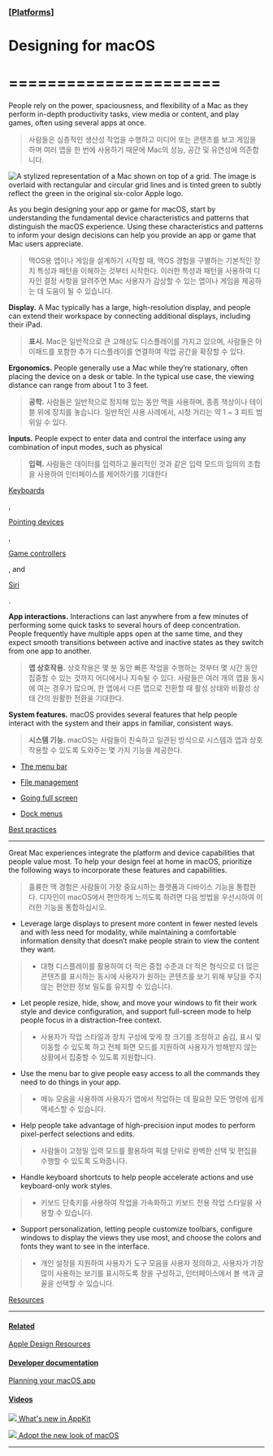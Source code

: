 ### [[Platforms](./translated-human-interface-guidelines-markdown/platforms.md)]  
  
# **Designing for macOS**  

======================
======================



People rely on the power, spaciousness, and flexibility of a Mac as they perform in-depth productivity tasks, view media or content, and play games, often using several apps at once.  

> 사람들은 심층적인 생산성 작업을 수행하고 미디어 또는 콘텐츠를 보고 게임을 하며 여러 앱을 한 번에 사용하기 때문에 Mac의 성능, 공간 및 유연성에 의존합니다.
>

![A stylized representation of a Mac shown on top of a grid. The image is overlaid with rectangular and circular grid lines and is tinted green to subtly reflect the green in the original six-color Apple logo.](https://docs-assets.developer.apple.com/published/c553fef2b37b038dea23f7ef210433b9/platforms-macOS-intro@2x.png)



As you begin designing your app or game for macOS, start by understanding the fundamental device characteristics and patterns that distinguish the macOS experience. Using these characteristics and patterns to inform your design decisions can help you provide an app or game that Mac users appreciate.  

> 맥OS용 앱이나 게임을 설계하기 시작할 때, 맥OS 경험을 구별하는 기본적인 장치 특성과 패턴을 이해하는 것부터 시작한다. 이러한 특성과 패턴을 사용하여 디자인 결정 사항을 알려주면 Mac 사용자가 감상할 수 있는 앱이나 게임을 제공하는 데 도움이 될 수 있습니다.
>





**Display.** A Mac typically has a large, high-resolution display, and people can extend their workspace by connecting additional displays, including their iPad.  

> **표시.** Mac은 일반적으로 큰 고해상도 디스플레이를 가지고 있으며, 사람들은 아이패드를 포함한 추가 디스플레이를 연결하여 작업 공간을 확장할 수 있다.
>





**Ergonomics.** People generally use a Mac while they’re stationary, often placing the device on a desk or table. In the typical use case, the viewing distance can range from about 1 to 3 feet.  

> **공학.** 사람들은 일반적으로 정지해 있는 동안 맥을 사용하며, 종종 책상이나 테이블 위에 장치를 놓습니다. 일반적인 사용 사례에서, 시청 거리는 약 1 ~ 3 피트 범위일 수 있다.
>





**Inputs.** People expect to enter data and control the interface using any combination of input modes, such as physical   

> **입력.** 사람들은 데이터를 입력하고 물리적인 것과 같은 입력 모드의 임의의 조합을 사용하여 인터페이스를 제어하기를 기대한다
>

[Keyboards](/design/human-interface-guidelines/keyboards)

,   

[Pointing devices](/design/human-interface-guidelines/pointing-devices)

,   

[Game controllers](/design/human-interface-guidelines/game-controllers)

, and   

[Siri](/design/human-interface-guidelines/siri)

.  





**App interactions.** Interactions can last anywhere from a few minutes of performing some quick tasks to several hours of deep concentration. People frequently have multiple apps open at the same time, and they expect smooth transitions between active and inactive states as they switch from one app to another.  

> **앱 상호작용.** 상호작용은 몇 분 동안 빠른 작업을 수행하는 것부터 몇 시간 동안 집중할 수 있는 것까지 어디에서나 지속될 수 있다. 사람들은 여러 개의 앱을 동시에 여는 경우가 많으며, 한 앱에서 다른 앱으로 전환할 때 활성 상태와 비활성 상태 간의 원활한 전환을 기대한다.
>





**System features.** macOS provides several features that help people interact with the system and their apps in familiar, consistent ways.  

> **시스템 기능.** macOS는 사람들이 친숙하고 일관된 방식으로 시스템과 앱과 상호 작용할 수 있도록 도와주는 몇 가지 기능을 제공한다.
>





* [The menu bar](/design/human-interface-guidelines/the-menu-bar)

* [File management](/design/human-interface-guidelines/file-management)

* [Going full screen](/design/human-interface-guidelines/going-full-screen)

* [Dock menus](/design/human-interface-guidelines/dock-menus)



[Best practices](/design/human-interface-guidelines/designing-for-macos#Best-practices)

---------------------------------------------------------------------------------------



Great Mac experiences integrate the platform and device capabilities that people value most. To help your design feel at home in macOS, prioritize the following ways to incorporate these features and capabilities.  

> 훌륭한 맥 경험은 사람들이 가장 중요시하는 플랫폼과 디바이스 기능을 통합한다. 디자인이 macOS에서 편안하게 느끼도록 하려면 다음 방법을 우선시하여 이러한 기능을 통합하십시오.
>





* Leverage large displays to present more content in fewer nested levels and with less need for modality, while maintaining a comfortable information density that doesn’t make people strain to view the content they want.

> * 대형 디스플레이를 활용하여 더 적은 중첩 수준과 더 적은 형식으로 더 많은 콘텐츠를 표시하는 동시에 사용자가 원하는 콘텐츠를 보기 위해 부담을 주지 않는 편안한 정보 밀도를 유지할 수 있습니다.
>

* Let people resize, hide, show, and move your windows to fit their work style and device configuration, and support full-screen mode to help people focus in a distraction-free context.

> * 사용자가 작업 스타일과 장치 구성에 맞게 창 크기를 조정하고 숨김, 표시 및 이동할 수 있도록 하고 전체 화면 모드를 지원하여 사용자가 방해받지 않는 상황에서 집중할 수 있도록 지원합니다.
>

* Use the menu bar to give people easy access to all the commands they need to do things in your app.

> * 메뉴 모음을 사용하여 사용자가 앱에서 작업하는 데 필요한 모든 명령에 쉽게 액세스할 수 있습니다.
>

* Help people take advantage of high-precision input modes to perform pixel-perfect selections and edits.

> * 사람들이 고정밀 입력 모드를 활용하여 픽셀 단위로 완벽한 선택 및 편집을 수행할 수 있도록 도와줍니다.
>

* Handle keyboard shortcuts to help people accelerate actions and use keyboard-only work styles.

> * 키보드 단축키를 사용하여 작업을 가속화하고 키보드 전용 작업 스타일을 사용할 수 있습니다.
>

* Support personalization, letting people customize toolbars, configure windows to display the views they use most, and choose the colors and fonts they want to see in the interface.

> * 개인 설정을 지원하여 사용자가 도구 모음을 사용자 정의하고, 사용자가 가장 많이 사용하는 보기를 표시하도록 창을 구성하고, 인터페이스에서 볼 색과 글꼴을 선택할 수 있습니다.
>



[Resources](/design/human-interface-guidelines/designing-for-macos#Resources)

-----------------------------------------------------------------------------



#### [Related](/design/human-interface-guidelines/designing-for-macos#Related)



[Apple Design Resources](https://developer.apple.com/design/resources/#macos-apps)





#### [Developer documentation](/design/human-interface-guidelines/designing-for-macos#Developer-documentation)



[Planning your macOS app](https://developer.apple.com/macos/planning/)





#### [Videos](/design/human-interface-guidelines/designing-for-macos#Videos)



[![](https://devimages-cdn.apple.com/wwdc-services/images/119/3C2CAD33-3DF6-4CF9-9EE5-2E17D21DFD11/4944_wide_250x141_1x.jpg) What's new in AppKit](https://developer.apple.com/videos/play/wwdc2021/10054)

[![](https://devimages-cdn.apple.com/wwdc-services/images/49/1C541F0B-9AEC-4636-A1D4-C051DEF8117E/3364_wide_250x141_1x.jpg) Adopt the new look of macOS](https://developer.apple.com/videos/play/wwdc2020/10104)

------------------------------------------------------------------------------
